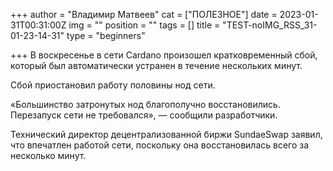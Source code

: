 +++
author = "Владимир Матвеев"
cat = ["ПОЛЕЗНОЕ"]
date = 2023-01-31T00:31:00Z
img = ""
position = ""
tags = []
title = "TEST-noIMG_RSS_31-01-23-14-31"
type = "beginners"

+++
В воскресенье в сети Cardano произошел кратковременный сбой, который был автоматически устранен в течение нескольких минут.

Сбой приостановил работу половины нод сети.

«Большинство затронутых нод благополучно восстановились. Перезапуск сети не требовался», — сообщили разработчики.

Технический директор децентрализованной биржи SundaeSwap заявил, что впечатлен работой сети, поскольку она восстановилась всего за несколько минут.